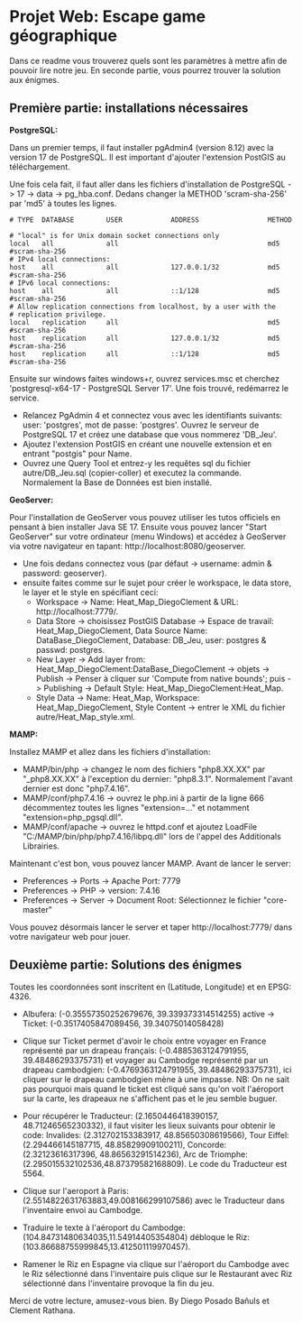 # Projet Web: Escape game géographique

Dans ce readme vous trouverez quels sont les paramètres à mettre afin de pouvoir lire notre jeu. En seconde partie, vous pourrez trouver la solution aux énigmes.

## Première partie: installations nécessaires

**PostgreSQL:**

Dans un premier temps, il faut installer pgAdmin4 (version 8.12) avec la version 17 de PostgreSQL. Il est important d'ajouter l'extension PostGIS au téléchargement.

Une fois cela fait, il faut aller dans les fichiers d'installation de PostgreSQL -> 17 -> data -> pg_hba.conf. Dedans changer la METHOD 'scram-sha-256' par 'md5' à toutes les lignes.
```
# TYPE  DATABASE        USER            ADDRESS                 METHOD

# "local" is for Unix domain socket connections only
local   all             all                                     md5 #scram-sha-256
# IPv4 local connections:
host    all             all             127.0.0.1/32            md5 #scram-sha-256
# IPv6 local connections:
host    all             all             ::1/128                 md5 #scram-sha-256
# Allow replication connections from localhost, by a user with the
# replication privilege.
local   replication     all                                     md5 #scram-sha-256
host    replication     all             127.0.0.1/32            md5 #scram-sha-256
host    replication     all             ::1/128                 md5 #scram-sha-256
```

Ensuite sur windows faites windows+r, ouvrez services.msc et cherchez 'postgresql-x64-17 - PostgreSQL Server 17'. Une fois trouvé, redémarrez le service.

- Relancez PgAdmin 4 et connectez vous avec les identifiants suivants: user: 'postgres', mot de passe: 'postgres'. Ouvrez le serveur de PostgreSQL 17 et créez une database que vous nommerez 'DB_Jeu'. 
- Ajoutez l'extension PostGIS en créant une nouvelle extension et en entrant "postgis" pour Name.
- Ouvrez une Query Tool et entrez-y les requêtes sql du fichier autre/DB_Jeu.sql (copier-coller) et executez la commande. Normalement la Base de Données est bien installé.

**GeoServer:**

Pour l'installation de GeoServer vous pouvez utiliser les tutos officiels en pensant à bien installer Java SE 17. Ensuite vous pouvez lancer "Start GeoServer" sur votre ordinateur (menu Windows) et accédez à GeoServer via votre navigateur en tapant: http://localhost:8080/geoserver. 

- Une fois dedans connectez vous (par défaut -> username: admin & password: geoserver).
- ensuite faites comme sur le sujet pour créer le workspace, le data store, le layer et le style en spécifiant ceci:
    * Workspace -> Name: Heat_Map_DiegoClement & URL: http://localhost:7779/.
    * Data Store -> choisissez PostGIS Database -> Espace de travail: Heat_Map_DiegoClement, Data Source Name: DataBase_DiegoClement, Database: DB_Jeu, user: postgres & passwd: postgres.
    * New Layer -> Add layer from: Heat_Map_DiegoClement:DataBase_DiegoClement -> objets -> Publish -> Penser à cliquer sur 'Compute from native bounds'; puis -> Publishing -> Default Style: Heat_Map_DiegoClement:Heat_Map.
    * Style Data -> Name: Heat_Map, Workspace: Heat_Map_DiegoClement, Style Content -> entrer le XML du fichier autre/Heat_Map_style.xml.

**MAMP:**

Installez MAMP et allez dans les fichiers d'installation:

- MAMP/bin/php -> changez le nom des fichiers "php8.XX.XX" par "_php8.XX.XX" à l'exception du dernier: "php8.3.1". Normalement l'avant dernier est donc "php7.4.16".
- MAMP/conf/php7.4.16 -> ouvrez le php.ini à partir de la ligne 666 décommentez toutes les lignes "extension=..." et notamment "extension=php_pgsql.dll".
- MAMP/conf/apache -> ouvrez le httpd.conf et ajoutez LoadFile "C:/MAMP/bin/php/php7.4.16/libpq.dll" lors de l'appel des Additionals Librairies.

Maintenant c'est bon, vous pouvez lancer MAMP. Avant de lancer le server:
- Preferences -> Ports -> Apache Port: 7779
- Preferences -> PHP -> version: 7.4.16
- Preferences -> Server -> Document Root: Sélectionnez le fichier "core-master"

Vous pouvez désormais lancer le server et taper http://localhost:7779/ dans votre navigateur web pour jouer.

## Deuxième partie: Solutions des énigmes

Toutes les coordonnées sont inscritent en (Latitude, Longitude) et en EPSG: 4326.

- Albufera: (-0.35557350252679676, 39.339373314514255) active -> Ticket: (-0.3517405847089456, 39.34075014058428)
  
- Clique sur Ticket permet d'avoir le choix entre voyager en France représenté par un drapeau français: (-0.4885363124791955, 39.48486293375731) et voyager au Cambodge représenté par un drapeau cambodgien: (-0.4769363124791955, 39.48486293375731), ici cliquer sur le drapeau cambodgien mène à une impasse. NB: On ne sait pas pourquoi mais quand le ticket est cliqué sans qu'on voit l'aéroport sur la carte, les drapeaux ne s'affichent pas et le jeu semble buguer.
  
- Pour récupérer le Traducteur: (2.1650446418390157, 48.71246565230332), il faut visiter les lieux suivants pour obtenir le code: Invalides: (2.312702153383917, 48.85650308619566), Tour Eiffel: (2.294466145187715, 48.85829909100211), Concorde: (2.32123616317396, 48.86563291514236), Arc de Triomphe: (2.295015532102536,48.87379582168809). Le code du Traducteur est 5564.
  
- Clique sur l'aeroport à Paris: (2.5514822631763883,49.008166299107586) avec le Traducteur dans l'inventaire envoi au Cambodge.
  
- Traduire le texte à l'aéroport du Cambodge: (104.84731480634035,11.54914405354804) débloque le Riz: (103.86688755999845,13.412501119970457).
  
- Ramener le Riz en Espagne via clique sur l'aéroport du Cambodge avec le Riz sélectionné dans l'inventaire puis clique sur le Restaurant avec Riz sélectionné dans l'inventaire provoque la fin du jeu.
  

Merci de votre lecture, amusez-vous bien. 
By Diego Posado Bañuls et Clement Rathana.
